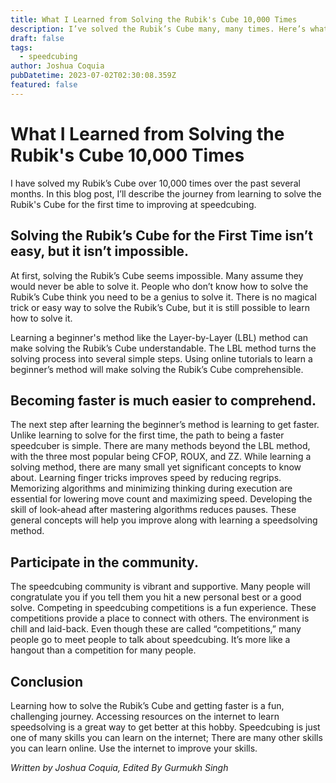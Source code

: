 ```yaml
---
title: What I Learned from Solving the Rubik's Cube 10,000 Times
description: I’ve solved the Rubik’s Cube many, many times. Here’s what I learned.
draft: false
tags:
  - speedcubing
author: Joshua Coquia
pubDatetime: 2023-07-02T02:30:08.359Z
featured: false
---
```


# What I Learned from Solving the Rubik's Cube 10,000 Times

I have solved my Rubik’s Cube over 10,000 times over the past several months. In this blog post, I’ll describe the journey from learning to solve the Rubik's Cube for the first time to improving at speedcubing.

## Solving the Rubik’s Cube for the First Time isn’t easy, but it isn’t impossible.

At first, solving the Rubik’s Cube seems impossible. Many assume they would never be able to solve it. People who don’t know how to solve the Rubik’s Cube think you need to be a genius to solve it. There is no magical trick or easy way to solve the Rubik’s Cube, but it is still possible to learn how to solve it.

Learning a beginner's method like the Layer-by-Layer (LBL) method can make solving the Rubik’s Cube understandable. The LBL method turns the solving process into several simple steps. Using online tutorials to learn a beginner’s method will make solving the Rubik’s Cube comprehensible.

## Becoming faster is much easier to comprehend.

The next step after learning the beginner’s method is learning to get faster. Unlike learning to solve for the first time, the path to being a faster speedcuber is simple. There are many methods beyond the LBL method, with the three most popular being CFOP, ROUX, and ZZ. While learning a solving method, there are many small yet significant concepts to know about. Learning finger tricks improves speed by reducing regrips. Memorizing algorithms and minimizing thinking during execution are essential for lowering move count and maximizing speed. Developing the skill of look-ahead after mastering algorithms reduces pauses. These general concepts will help you improve along with learning a speedsolving method.

## Participate in the community.

The speedcubing community is vibrant and supportive. Many people will congratulate you if you tell them you hit a new personal best or a good solve. Competing in speedcubing competitions is a fun experience. These competitions provide a place to connect with others. The environment is chill and laid-back. Even though these are called “competitions,” many people go to meet people to talk about speedcubing. It’s more like a hangout than a competition for many people.

## Conclusion

Learning how to solve the Rubik’s Cube and getting faster is a fun, challenging journey. Accessing resources on the internet to learn speedsolving is a great way to get better at this hobby. Speedcubing is just one of many skills you can learn on the internet; There are many other skills you can learn online. Use the internet to improve your skills.

_Written by Joshua Coquia, Edited By Gurmukh Singh_

